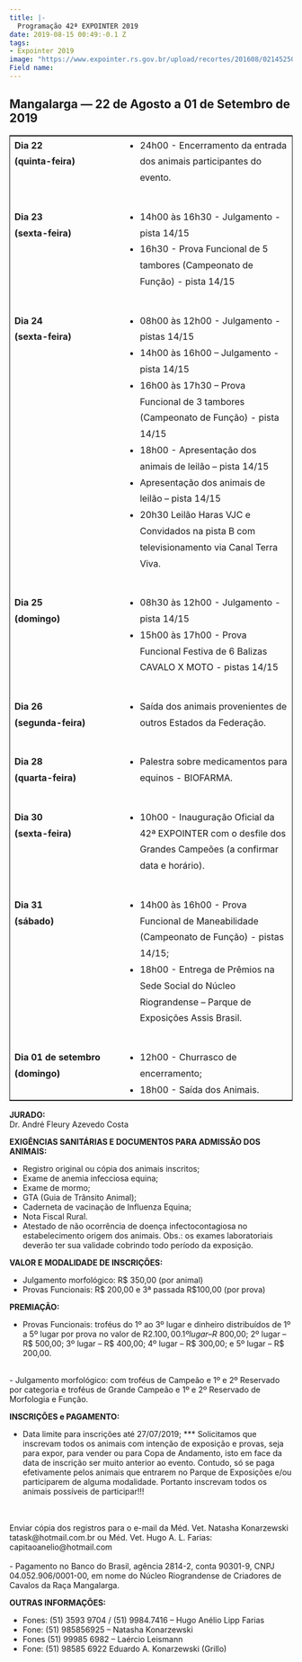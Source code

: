 ```yaml
---
title: |-
  Programação 42ª EXPOINTER 2019
date: 2019-08-15 00:49:-0.1 Z
tags:
- Expointer 2019
image: "https://www.expointer.rs.gov.br/upload/recortes/201608/02145250_2948_GD.jpg"
Field name:
---
```


<style>
.blog-post-date {
  display:none;
}
table {
  border:1px solid;
  font-size:16px;
  line-height:1.8;
}
table ul,
table ul li {
  margin: 0;
  paddin: 0;
}

table td:nth-child(1){
  font-weight: bold;
}
  td {
    vertical-align: top !important;
  }
</style>

<h2>
  Mangalarga — 22 de Agosto a 01 de Setembro de 2019
</h2>

<table>
  <tr>
    <td width="180">Dia 22
    <br>
    (quinta-feira)</td>
    <td>
      <ul>
        <li>
          24h00 - Encerramento da entrada dos animais participantes do evento.
        </li>
      </ul>
    </td>
  </tr>
  <tr><td>&nbsp;</td></tr>
  <tr>
    <td>Dia 23
    <br>
    (sexta-feira)</td>
    <td>
      <ul>
        <li>
          14h00 às 16h30 - Julgamento - pista 14/15
        </li>
        <li>
          16h30 - Prova Funcional de 5 tambores (Campeonato de Função) - pista 14/15
        </li>
      </ul>
    </td>
  </tr>
  <tr><td>&nbsp;</td></tr>
  <tr>
    <td>Dia 24
    <br>
    (sexta-feira)</td>
    <td>
      <ul>
        <li>
          08h00 às 12h00 - Julgamento - pistas 14/15
        </li>
        <li>
          14h00 às 16h00 – Julgamento - pista 14/15
        </li>
        <li>
          16h00 às 17h30 – Prova Funcional de 3 tambores (Campeonato de Função) - pista 14/15
        </li>
        <li>
          18h00 - Apresentação dos animais de leilão – pista 14/15
        </li>
        <li>
          Apresentação dos animais de leilão – pista 14/15
        </li>
        <li>
          20h30 Leilão Haras VJC e Convidados na pista B com televisionamento via Canal Terra Viva.
        </li>
      </ul>
    </td>
  </tr>
  <tr><td>&nbsp;</td></tr>
  <tr>
    <td>
      Dia 25
      <br>
      (domingo)
    </td>
    <td>
      <ul>
        <li>
          08h30 às 12h00 - Julgamento - pista 14/15
        </li>
        <li>
          15h00 às 17h00 - Prova Funcional Festiva de 6 Balizas CAVALO X MOTO - pistas 14/15
        </li>
      </ul>
    </td>
  </tr>
  <tr><td>&nbsp;</td></tr>
  <tr>
    <td>
    Dia 26
    <br>
    (segunda-feira)
    </td>
    <td>
      <ul>
        <li>
          Saída dos animais provenientes de outros Estados da Federação.
        </li>
      </ul>
    </td>
  </tr>
  <tr><td>&nbsp;</td></tr>
  <tr>
    <td>
      Dia 28
      <br>
      (quarta-feira)
    </td>
    <td>
      <ul>
        <li>
          Palestra sobre medicamentos para equinos - BIOFARMA.
        </li>
      </ul>
    </td>
  </tr>
  <tr><td>&nbsp;</td></tr>
  <tr>
    <td>
    Dia 30
    <br>
    (sexta-feira)
    </td>
    <td>
      <ul>
        <li>
          10h00 - Inauguração Oficial da 42ª EXPOINTER com o desfile dos Grandes Campeões (a confirmar data e horário).
        </li>
      </ul>
    </td>
  </tr>
  <tr><td>&nbsp;</td></tr>
  <tr>
    <td>
    Dia 31
    <br>
    (sábado)
    </td>
    <td>
      <ul>
        <li>
          14h00 às 16h00 - Prova Funcional de Maneabilidade (Campeonato de Função) - pistas 14/15;
        </li>
        <li>
          18h00 - Entrega de Prêmios na Sede Social do Núcleo Riograndense – Parque de Exposições Assis Brasil.
        </li>
      </ul>
    </td>
  </tr>
  <tr><td>&nbsp;</td></tr>
  <tr>
    <td>
    Dia 01 de setembro
    <br>
    (domingo)
    </td>
    <td>
      <ul>
        <li>
          12h00 - Churrasco de encerramento;
        </li>
        <li>
          18h00 - Saída dos Animais.
        </li>
      </ul>
    </td>
  </tr>
</table>

**JURADO:**
<br>
Dr. André Fleury Azevedo Costa

**EXIGÊNCIAS SANITÁRIAS E DOCUMENTOS PARA ADMISSÃO DOS ANIMAIS:**
<br>
-	Registro original ou cópia dos animais inscritos;
-	Exame de anemia infecciosa equina;
-	Exame de mormo;
-	GTA (Guia de Trânsito Animal);
-	Caderneta de vacinação de Influenza Equina;
-	Nota Fiscal Rural.
-	Atestado de não ocorrência de doença infectocontagiosa no estabelecimento origem dos animais.
Obs.: os exames laboratoriais deverão ter sua validade cobrindo todo período da exposição.

**VALOR E MODALIDADE DE INSCRIÇÕES:**
<br>
- Julgamento morfológico: 		R$ 350,00 (por animal)
- Provas Funcionais: 	R$ 200,00 e 3ª passada R$100,00 (por prova)


**PREMIAÇÃO:**
<br>
-	Provas Funcionais: troféus do 1º ao 3º lugar e dinheiro distribuídos de 1º a 5º lugar por prova no valor de R$2.100,00. 1º lugar – R$ 800,00; 2º lugar – R$ 500,00; 3º lugar – R$ 400,00; 4º lugar – R$ 300,00; e 5º lugar – R$ 200,00.
<br>
-	Julgamento morfológico: com troféus de Campeão e 1º e 2º Reservado por categoria e troféus de Grande Campeão e 1º e 2º Reservado de Morfologia e Função.


**INSCRIÇÕES e PAGAMENTO:**
<br>
-	Data limite para inscrições até 27/07/2019; *** Solicitamos que inscrevam todos os animais com intenção de exposição e provas, seja para expor, para vender ou para Copa de Andamento, isto em face da data de inscrição ser muito anterior ao evento. Contudo, só se paga efetivamente pelos animais que entrarem no Parque de Exposições e/ou participarem de alguma modalidade. Portanto inscrevam todos os animais possíveis de participar!!!
<br>
<br>
Enviar cópia dos registros para o e-mail da Méd. Vet. Natasha Konarzewski tatask@hotmail.com.br ou Méd. Vet. Hugo A. L. Farias:	capitaoanelio@hotmail.com
<br>
<br>
-	Pagamento no Banco do Brasil, agência 2814-2, conta 90301-9, CNPJ 04.052.906/0001-00, em nome do Núcleo Riograndense de Criadores de Cavalos da Raça Mangalarga.

**OUTRAS INFORMAÇÕES:**
<br>
-	Fones: (51) 3593 9704 / (51) 9984.7416 – Hugo Anélio Lipp Farias
-	Fone: (51) 985856925 – Natasha Konarzewski
-	Fones (51) 99985 6982 – Laércio Leismann
-	Fone: (51) 98585 6922 Eduardo A. Konarzewski (Grillo)
